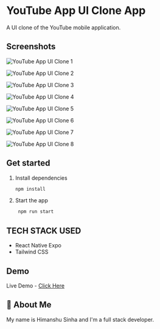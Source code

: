 # YouTube App UI Clone App

A UI clone of the YouTube mobile application.

## Screenshots

![YouTube App UI Clone 1](https://github.com/user-attachments/assets/f5a73070-afa0-434a-b8e7-53e2064a733a)

![YouTube App UI Clone 2](https://github.com/user-attachments/assets/aa65c230-dfbd-4838-96a5-9917d14fe407)

![YouTube App UI Clone 3](https://github.com/user-attachments/assets/a97ee4eb-49a1-456b-a046-14ad1cdfc695)

![YouTube App UI Clone 4](https://github.com/user-attachments/assets/123510cc-1127-4838-acac-33de55c23d08)

![YouTube App UI Clone 5](https://github.com/user-attachments/assets/f50fb4af-95c2-4b97-b403-c867aad36eaa)

![YouTube App UI Clone 6](https://github.com/user-attachments/assets/f32691d6-556a-4a94-ac88-19ccc91d9aeb)

![YouTube App UI Clone 7](https://github.com/user-attachments/assets/09eeb48f-d8db-48ad-96c5-612b1d70d455)

![YouTube App UI Clone 8](https://github.com/user-attachments/assets/d9cbb02a-485c-4784-bb1f-9d897d1dc361)

## Get started

1. Install dependencies

   ```bash
   npm install
   ```

2. Start the app

   ```bash
    npm run start
   ```

## TECH STACK USED

- React Native Expo
- Tailwind CSS

## Demo

Live Demo - [Click Here](https://www.youtube.com/shorts/mnvy2duFjZY)

## 🚀 About Me

My name is Himanshu Sinha and I'm a full stack developer.
